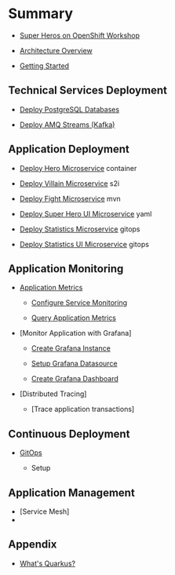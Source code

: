 # Summary​

- [Super Heros on OpenShift Workshop](preface.md)

- [Architecture Overview](architecture.md)

- [Getting Started](getting-started.md)

## Technical Services Deployment

- [Deploy PostgreSQL Databases](technical-service-deployment/postgresql-deployment.md)

- [Deploy AMQ Streams (Kafka)](technical-service-deployment/kafka-deployment.md)

## Application Deployment

- [Deploy Hero Microservice](application-deployment/hero-microservice-deployment.md) container

- [Deploy Villain Microservice](application-deployment/villain-microservice-deployment.md) s2i

- [Deploy Fight Microservice](application-deployment/fight-microservice-deployment.md) mvn

- [Deploy Super Hero UI Microservice](application-deployment/super-hero-ui-microservice-deployment.md) yaml

- [Deploy Statistics Microservice](application-deployment/statistics-microservice-deployment.md) gitops

- [Deploy Statistics UI Microservice](application-deployment/statistics-ui-microservice-deployment.md) gitops

## Application Monitoring

- [Application Metrics](application-monitoring/application-metrics.md)

  - [Configure Service Monitoring](application-monitoring/configure-service-monitoring.md)

  - [Query Application Metrics](application-monitoring/query-application-metric.md)

- [Monitor Application with Grafana]

  - [Create Grafana Instance](application-monitoring/create-grafana-instance.md)

  - [Setup Grafana Datasource](application-monitoring/setup-grafana-datasource.md)

  - [Create Grafana Dashboard](application-monitoring/create-grafana-dashboard.md)

- [Distributed Tracing]

  - [Trace application transactions]

## Continuous Deployment

- [GitOps](continuous-deployment/gitops.md)

  - Setup

## Application Management

- [Service Mesh]
-

## Appendix

- [What's Quarkus?](appendix/quarkus.md)
